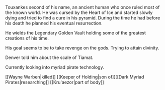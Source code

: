 Touxankes second of his name, an ancient human who once ruled most of the known world. He was cursed by the Heart of Ice and started slowly dying and tried to find a cure in his pyramid. During the time he had before his death he planned his eventual resurrection.

He wields the Legendary Golden Vault holding some of the greatest creations of his time. 

His goal seems to be to take revenge on the gods. Trying to attain divinity.

Denver told him about the scale of Tiamat.

Currently looking into myriad pirate technology.

[[Wayne Warben|killed]] [[Keeper of Holding|son of]][[Dark Myriad Pirates|researching]] [[Kru'aezor|part of body]]